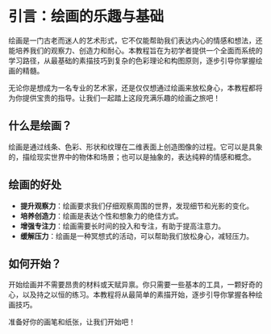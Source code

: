 # 引言：绘画的乐趣与基础

绘画是一门古老而迷人的艺术形式，它不仅能帮助我们表达内心的情感和想法，还能培养我们的观察力、创造力和耐心。本教程旨在为初学者提供一个全面而系统的学习路径，从最基础的素描技巧到复杂的色彩理论和构图原则，逐步引导你掌握绘画的精髓。

无论你是想成为一名专业的艺术家，还是仅仅想通过绘画来放松身心，本教程都将为你提供宝贵的指导。让我们一起踏上这段充满乐趣的绘画之旅吧！

## 什么是绘画？

绘画是通过线条、色彩、形状和纹理在二维表面上创造图像的过程。它可以是具象的，描绘现实世界中的物体和场景；也可以是抽象的，表达纯粹的情感和概念。

## 绘画的好处

*   **提升观察力**：绘画要求我们仔细观察周围的世界，发现细节和光影的变化。
*   **培养创造力**：绘画是表达个性和想象力的绝佳方式。
*   **增强专注力**：绘画需要长时间的投入和专注，有助于提高注意力。
*   **缓解压力**：绘画是一种冥想式的活动，可以帮助我们放松身心，减轻压力。

## 如何开始？

开始绘画并不需要昂贵的材料或天赋异禀。你只需要一些基本的工具，一颗好奇的心，以及持之以恒的练习。本教程将从最简单的素描开始，逐步引导你掌握各种绘画技巧。

准备好你的画笔和纸张，让我们开始吧！
